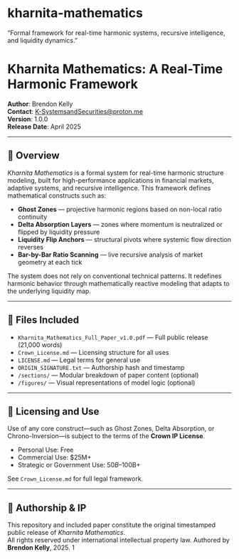 # kharnita-mathematics
 “Formal framework for real-time harmonic systems, recursive intelligence, and liquidity dynamics.”
 
# Kharnita Mathematics: A Real-Time Harmonic Framework

**Author**: Brendon Kelly  
**Contact**: K-SystemsandSecurities@proton.me  
**Version**: 1.0.0  
**Release Date**: April 2025  

---

## 🧠 Overview

*Kharnita Mathematics* is a formal system for real-time harmonic structure modeling, built for high-performance applications in financial markets, adaptive systems, and recursive intelligence. This framework defines mathematical constructs such as:

- **Ghost Zones** — projective harmonic regions based on non-local ratio continuity  
- **Delta Absorption Layers** — zones where momentum is neutralized or flipped by liquidity pressure  
- **Liquidity Flip Anchors** — structural pivots where systemic flow direction reverses  
- **Bar-by-Bar Ratio Scanning** — live recursive analysis of market geometry at each tick  

The system does not rely on conventional technical patterns. It redefines harmonic behavior through mathematically reactive modeling that adapts to the underlying liquidity map.

---

## 📄 Files Included

- `Kharnita_Mathematics_Full_Paper_v1.0.pdf` — Full public release (21,000 words)
- `Crown_License.md` — Licensing structure for all uses
- `LICENSE.md` — Legal terms for general use
- `ORIGIN_SIGNATURE.txt` — Authorship hash and timestamp
- `/sections/` — Modular breakdown of paper content (optional)
- `/figures/` — Visual representations of model logic (optional)

---

## 📜 Licensing and Use

Use of any core construct—such as Ghost Zones, Delta Absorption, or Chrono-Inversion—is subject to the terms of the **Crown IP License**.  

- Personal Use: Free  
- Commercial Use: $25M+  
- Strategic or Government Use: $50B–$100B+

See `Crown_License.md` for full legal framework.

---

## 🔐 Authorship & IP

This repository and included paper constitute the original timestamped public release of *Kharnita Mathematics*.  
All rights reserved under international intellectual property law. Authored by **Brendon Kelly**, 2025.
1

